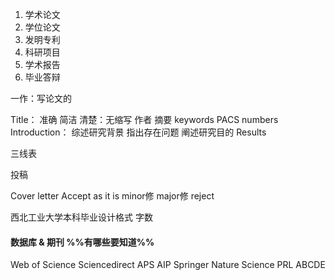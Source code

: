 1. 学术论文
2. 学位论文
3. 发明专利
4. 科研项目
5. 学术报告
6. 毕业答辩


一作：写论文的

Title：
    准确
    简洁
    清楚：无缩写
作者
摘要
    keywords
    PACS numbers
Introduction：
    综述研究背景
    指出存在问题
    阐述研究目的
Results

三线表

投稿

Cover letter
Accept as it is
minor修
major修
reject

西北工业大学本科毕业设计格式
字数

#### 数据库 & 期刊 %%有哪些要知道%%
Web of Science 
Sciencedirect
APS
AIP
Springer
Nature
Science
PRL ABCDE
